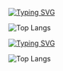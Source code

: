 <a href="https://git.io/typing-svg"><img src="https://readme-typing-svg.demolab.com?font=Fira+Code&pause=1000&width=435&lines=%24+ls+-a+%7C+grep+projects-skills" alt="Typing SVG" /></a>

![Top Langs](https://github-readme-stats.vercel.app/api/top-langs/?username=mantaGIT&layout=compact)

<a href="https://git.io/typing-svg"><img src="https://readme-typing-svg.demolab.com?font=Fira+Code&pause=1000&width=435&lines=%24+ls+-a+%7C+grep+study-skills" alt="Typing SVG" /></a>

![Top Langs](https://github-readme-stats.vercel.app/api/top-langs/?username=panggin&layout=compact)

<!--
**mantaGIT/mantaGIT** is a ✨ _special_ ✨ repository because its `README.md` (this file) appears on your GitHub profile.

Here are some ideas to get you started:

- 🔭 I’m currently working on ...
- 🌱 I’m currently learning ...
- 👯 I’m looking to collaborate on ...
- 🤔 I’m looking for help with ...
- 💬 Ask me about ...
- 📫 How to reach me: ...
- 😄 Pronouns: ...
- ⚡ Fun fact: ...
-->
